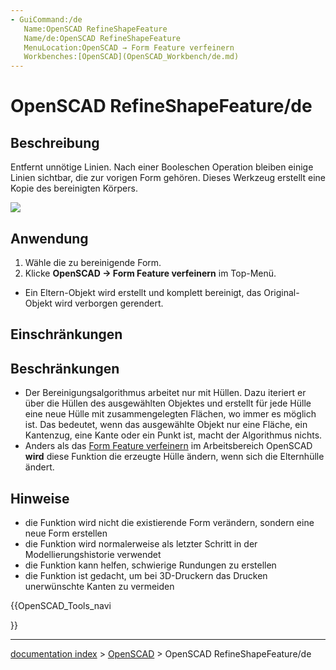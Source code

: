 ```yaml
---
- GuiCommand:/de
   Name:OpenSCAD RefineShapeFeature
   Name/de:OpenSCAD RefineShapeFeature
   MenuLocation:OpenSCAD → Form Feature verfeinern
   Workbenches:[OpenSCAD](OpenSCAD_Workbench/de.md)
---
```


# OpenSCAD RefineShapeFeature/de

## Beschreibung

Entfernt unnötige Linien. Nach einer Booleschen Operation bleiben einige Linien sichtbar, die zur vorigen Form gehören. Dieses Werkzeug erstellt eine Kopie des bereinigten Körpers.

![](images/PartRefineShape_it.png )

## Anwendung

1.  Wähle die zu bereinigende Form.
2.  Klicke **OpenSCAD → Form Feature verfeinern** im Top-Menü.

-   Ein Eltern-Objekt wird erstellt und komplett bereinigt, das Original-Objekt wird verborgen gerendert.

## Einschränkungen


<div class="mw-translate-fuzzy">

## Beschränkungen

-   Der Bereinigungsalgorithmus arbeitet nur mit Hüllen. Dazu iteriert er über die Hüllen des ausgewählten Objektes und erstellt für jede Hülle eine neue Hülle mit zusammengelegten Flächen, wo immer es möglich ist. Das bedeutet, wenn das ausgewählte Objekt nur eine Fläche, ein Kantenzug, eine Kante oder ein Punkt ist, macht der Algorithmus nichts.
-   Anders als das [Form Feature verfeinern](OpenSCAD_RefineShapeFeature/de.md) im Arbeitsbereich OpenSCAD **wird** diese Funktion die erzeugte Hülle ändern, wenn sich die Elternhülle ändert.


</div>

## Hinweise

-   die Funktion wird nicht die existierende Form verändern, sondern eine neue Form erstellen
-   die Funktion wird normalerweise als letzter Schritt in der Modellierungshistorie verwendet
-   die Funktion kann helfen, schwierige Rundungen zu erstellen
-   die Funktion ist gedacht, um bei 3D-Druckern das Drucken unerwünschte Kanten zu vermeiden





{{OpenSCAD_Tools_navi

}}

---
[documentation index](../README.md) > [OpenSCAD](OpenSCAD_Workbench.md) > OpenSCAD RefineShapeFeature/de
